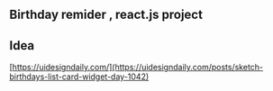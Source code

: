 
## Birthday remider , react.js project


## Idea
[https://uidesigndaily.com/](https://uidesigndaily.com/posts/sketch-birthdays-list-card-widget-day-1042)
